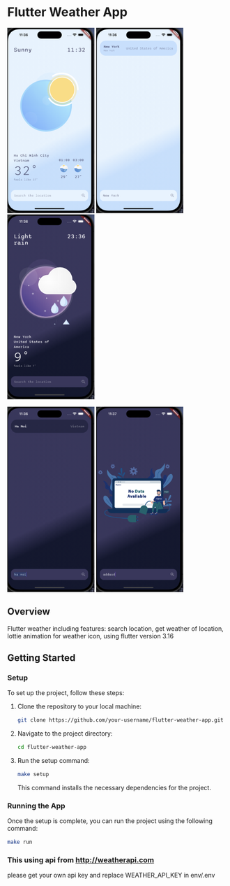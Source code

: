# Flutter Weather App

<p float="left">
  <img src="demo_images/1.png" width="200" />
  <img src="demo_images/2.png" width="200" /> 
  <img src="demo_images/3.png" width="200" />
</p>
<p float="left">
  <img src="demo_images/4.png" width="200" /> 
  <img src="demo_images/5.png" width="200" />
</p>

## Overview

Flutter weather including features: search location, get weather of location, lottie animation for
weather icon, using flutter version 3.16

## Getting Started

### Setup

To set up the project, follow these steps:

1. Clone the repository to your local machine:

    ```bash
    git clone https://github.com/your-username/flutter-weather-app.git
    ```

2. Navigate to the project directory:

    ```bash
    cd flutter-weather-app
    ```

3. Run the setup command:

    ```bash
    make setup
    ```

   This command installs the necessary dependencies for the project.

### Running the App

Once the setup is complete, you can run the project using the following command:

```bash
make run
```

### This using api from http://weatherapi.com

please get your own api key and replace WEATHER_API_KEY in env/.env